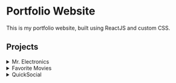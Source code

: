 # Portfolio Website

This is my portfolio website, built using ReactJS and custom CSS.

## Projects
<details>
Mr. Electronics is an ecommerce application. Users can register, sign-in and view the latest products. They can also view products by category. Once a user has added the items they wish to purchase to the cart they can check out using stripe.
<summary>
Mr. Electronics
</summary>
</details>

<details>
Favorite movies is a movie directory application. Users can register, sign-on, comment and add their movies to their favorites.
<summary>
Favorite Movies
</summary>
</details>

<details>
QuickSocial is a simple social media application where users can make posts with or without images, add friends and view the news.
<summary>
QuickSocial
</summary>
</details>
